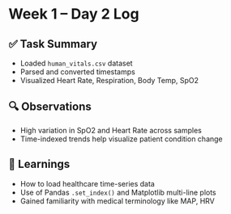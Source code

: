 # Week 1 – Day 2 Log

## ✅ Task Summary
- Loaded `human_vitals.csv` dataset
- Parsed and converted timestamps
- Visualized Heart Rate, Respiration, Body Temp, SpO2

## 🔍 Observations
- High variation in SpO2 and Heart Rate across samples
- Time-indexed trends help visualize patient condition change

## 🧠 Learnings
- How to load healthcare time-series data
- Use of Pandas `.set_index()` and Matplotlib multi-line plots
- Gained familiarity with medical terminology like MAP, HRV
